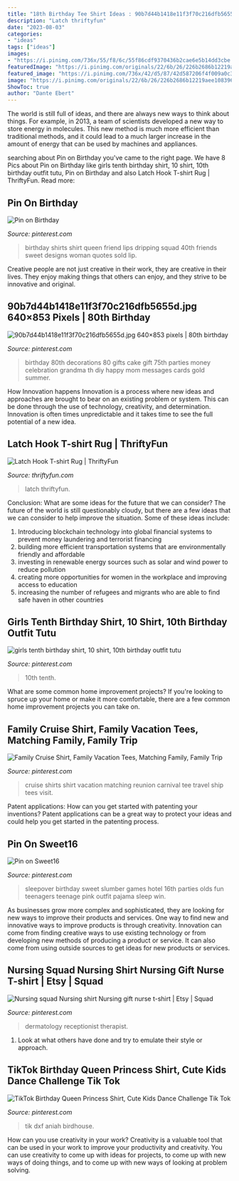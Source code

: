 ```yaml
---
title: "18th Birthday Tee Shirt Ideas : 90b7d44b1418e11f3f70c216dfb5655d.jpg 640×853 Pixels"
description: "Latch thriftyfun"
date: "2023-08-03"
categories:
- "ideas"
tags: ["ideas"]
images:
- "https://i.pinimg.com/736x/55/f8/6c/55f86cdf9370436b2cae6e5b14dd3cbe.jpg"
featuredImage: "https://i.pinimg.com/originals/22/6b/26/226b2686b12219aee1083960209853f6.jpg"
featured_image: "https://i.pinimg.com/736x/42/d5/87/42d587206f4f009a0c3e0b29bd1b807f.jpg"
image: "https://i.pinimg.com/originals/22/6b/26/226b2686b12219aee1083960209853f6.jpg"
ShowToc: true
author: "Dante Ebert"
---
```



The world is still full of ideas, and there are always new ways to think about things. For example, in 2013, a team of scientists developed a new way to store energy in molecules. This new method is much more efficient than traditional methods, and it could lead to a much larger increase in the amount of energy that can be used by machines and appliances.

	

		
searching about Pin on Birthday you've came to the right page. We have 8 Pics about Pin on Birthday like girls tenth birthday shirt, 10 shirt, 10th birthday outfit tutu, Pin on Birthday and also Latch Hook T-shirt Rug | ThriftyFun. Read more:
		
    
## Pin On Birthday

<img loading=lazy src="https://i.pinimg.com/originals/cb/ff/1b/cbff1b4a2f13ab8c9a0a51e56a78592f.jpg" onerror="this.onerror=null;this.src='https://tse1.mm.bing.net/th?id=OIP.ZHt6j3071DpN0f97QdoqswHaJ3&amp;pid=15.1';" alt="Pin on Birthday">

_Source: pinterest.com_

>birthday shirts shirt queen friend lips dripping squad 40th friends sweet designs woman quotes sold lip. 

	

Creative people are not just creative in their work, they are creative in their lives. They enjoy making things that others can enjoy, and they strive to be innovative and original.

    
## 90b7d44b1418e11f3f70c216dfb5655d.jpg 640×853 Pixels | 80th Birthday

<img loading=lazy src="https://i.pinimg.com/originals/e7/50/3a/e7503a80459e377f885345d357695233.jpg" onerror="this.onerror=null;this.src='https://tse3.mm.bing.net/th?id=OIP.Y_NeHKYU9ZeqSUAHymKJJwHaJ3&amp;pid=15.1';" alt="90b7d44b1418e11f3f70c216dfb5655d.jpg 640×853 pixels | 80th birthday">

_Source: pinterest.com_

>birthday 80th decorations 80 gifts cake gift 75th parties money celebration grandma th diy happy mom messages cards gold summer. 

	

How Innovation happens
Innovation is a process where new ideas and approaches are brought to bear on an existing problem or system. This can be done through the use of technology, creativity, and determination. Innovation is often times unpredictable and it takes time to see the full potential of a new idea.

    
## Latch Hook T-shirt Rug | ThriftyFun

<img loading=lazy src="https://img.thrfun.com/img/231/115/latch-hook-t-shirt-rug-_1_x8.jpg" onerror="this.onerror=null;this.src='https://tse4.mm.bing.net/th?id=OIP.Zgmb7JqWJr6tQbybFBARUAHaFj&amp;pid=15.1';" alt="Latch Hook T-shirt Rug | ThriftyFun">

_Source: thriftyfun.com_

>latch thriftyfun. 

	

Conclusion: What are some ideas for the future that we can consider?
The future of the world is still questionably cloudy, but there are a few ideas that we can consider to help improve the situation. Some of these ideas include: 
1. Introducing blockchain technology into global financial systems to prevent money laundering and terrorist financing 
2. building more efficient transportation systems that are environmentally friendly and affordable 
3. investing in renewable energy sources such as solar and wind power to reduce pollution 
4. creating more opportunities for women in the workplace and improving access to education 
5. increasing the number of refugees and migrants who are able to find safe haven in other countries 

    
## Girls Tenth Birthday Shirt, 10 Shirt, 10th Birthday Outfit Tutu

<img loading=lazy src="https://i.pinimg.com/originals/22/6b/26/226b2686b12219aee1083960209853f6.jpg" onerror="this.onerror=null;this.src='https://tse1.mm.bing.net/th?id=OIP.s2eciR815R9mbdRI9PCAjgHaK7&amp;pid=15.1';" alt="girls tenth birthday shirt, 10 shirt, 10th birthday outfit tutu">

_Source: pinterest.com_

>10th tenth. 

	

What are some common home improvement projects?
If you're looking to spruce up your home or make it more comfortable, there are a few common home improvement projects you can take on.

    
## Family Cruise Shirt, Family Vacation Tees, Matching Family, Family Trip

<img loading=lazy src="https://i.pinimg.com/736x/46/e6/83/46e6839b15fbef2f54c0c300f381f911.jpg" onerror="this.onerror=null;this.src='https://tse2.mm.bing.net/th?id=OIP.YTOU9sltz3zRfq-X8fdGgwHaF7&amp;pid=15.1';" alt="Family Cruise Shirt, Family Vacation Tees, Matching Family, Family Trip">

_Source: pinterest.com_

>cruise shirts shirt vacation matching reunion carnival tee travel ship tees visit. 

	

Patent applications: How can you get started with patenting your inventions?
Patent applications can be a great way to protect your ideas and could help you get started in the patenting process.

    
## Pin On Sweet16

<img loading=lazy src="https://i.pinimg.com/736x/e8/95/8e/e8958e8b37e4e125f3029039bc0ed8b4.jpg" onerror="this.onerror=null;this.src='https://tse2.mm.bing.net/th?id=OIP.9cP4RR7Q19lzlY51BnuNOwHaFi&amp;pid=15.1';" alt="Pin on Sweet16">

_Source: pinterest.com_

>sleepover birthday sweet slumber games hotel 16th parties olds fun teenagers teenage pink outfit pajama sleep win. 

	

As businesses grow more complex and sophisticated, they are looking for new ways to improve their products and services. One way to find new and innovative ways to improve products is through creativity. Innovation can come from finding creative ways to use existing technology or from developing new methods of producing a product or service. It can also come from using outside sources to get ideas for new products or services.

    
## Nursing Squad Nursing Shirt Nursing Gift Nurse T-shirt | Etsy | Squad

<img loading=lazy src="https://i.pinimg.com/736x/42/d5/87/42d587206f4f009a0c3e0b29bd1b807f.jpg" onerror="this.onerror=null;this.src='https://tse3.mm.bing.net/th?id=OIP.Yriff3tode_BBXabjmRWqwHaHR&amp;pid=15.1';" alt="Nursing squad Nursing shirt Nursing gift nurse t-shirt | Etsy | Squad">

_Source: pinterest.com_

>dermatology receptionist therapist. 

	

1. Look at what others have done and try to emulate their style or approach.

    
## TikTok Birthday Queen Princess Shirt, Cute Kids Dance Challenge Tik Tok

<img loading=lazy src="https://i.pinimg.com/736x/55/f8/6c/55f86cdf9370436b2cae6e5b14dd3cbe.jpg" onerror="this.onerror=null;this.src='https://tse3.mm.bing.net/th?id=OIP.2nF_gfqdA5hLpA8U4w2TNgHaGW&amp;pid=15.1';" alt="TikTok Birthday Queen Princess Shirt, Cute Kids Dance Challenge Tik Tok">

_Source: pinterest.com_

>tik dxf aniah birdhouse. 

	

How can you use creativity in your work?
Creativity is a valuable tool that can be used in your work to improve your productivity and creativity. You can use creativity to come up with ideas for projects, to come up with new ways of doing things, and to come up with new ways of looking at problem solving.

